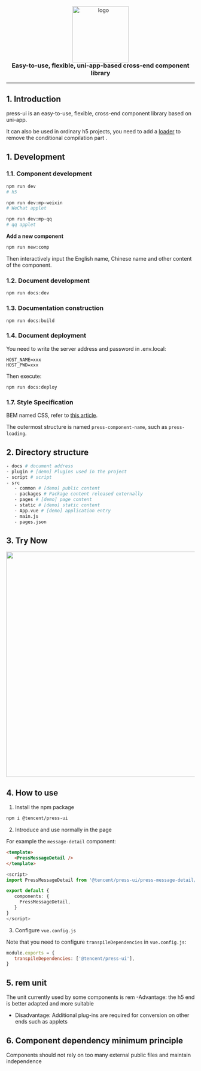 <div align="center">
   <img alt="logo" src="https://mike-1255355338.cos.ap-guangzhou.myqcloud.com/press%2Fimg%2Fpress-ui-avatar-transparent.png" width="150" style=" margin-bottom: -25px;">
</div>
<h3 align="center">Easy-to-use, flexible, uni-app-based cross-end component library</h3>

---


<h2 style="border-bottom: 0">1. Introduction</h2>

press-ui is an easy-to-use, flexible, cross-end component library based on uni-app.


It can also be used in ordinary h5 projects, you need to add a [loader](https://git.woa.com/pmd-mobile/support/uni-plugin-light/tree/master/loader/ifdef-loader) to remove the conditional compilation part .



## 1. Development


### 1.1. Component development


```bash
npm run dev
# h5

npm run dev:mp-weixin
# WeChat applet

npm run dev:mp-qq
# qq applet
```

**Add a new component**

```bash
npm run new:comp
```

Then interactively input the English name, Chinese name and other content of the component.

### 1.2. Document development

```
npm run docs:dev
```

### 1.3. Documentation construction

```
npm run docs:build
```

### 1.4. Document deployment

You need to write the server address and password in .env.local:

```
HOST_NAME=xxx
HOST_PWD=xxx
```

Then execute:

```
npm run docs:deploy
```


### 1.7. Style Specification


BEM named CSS, refer to [this article](https://juejin.cn/post/7102980936232337445).

The outermost structure is named `press-component-name`, such as `press-loading`.

## 2. Directory structure

```bash
- docs # document address
- plugin # [demo] Plugins used in the project
- script # script
- src
   - common # [demo] public content
   - packages # Package content released externally
   - pages # [demo] page content
   - static # [demo] static content
   - App.vue # [demo] application entry
   - main.js
   - pages.json
```





## 3. Try Now

<img src="https://mike-1255355338.cos.ap-guangzhou.myqcloud.com/press/qrcode/press-ui-demo-qrcode-3.png" width="600">




## 4. How to use

1. Install the npm package


```bash
npm i @tencent/press-ui
```


2. Introduce and use normally in the page

For example the `message-detail` component:

```html
<template>
   <PressMessageDetail />
</template>
```

```ts
<script>
import PressMessageDetail from '@tencent/press-ui/press-message-detail/press-message-detail.vue'

export default {
   components: {
     PressMessageDetail,
   }
}
</script>
```

3. Configure `vue.config.js`

Note that you need to configure `transpileDependencies` in `vue.config.js`:

```js
module.exports = {
   transpileDependencies: ['@tencent/press-ui'],
}
```

## 5. rem unit

The unit currently used by some components is rem
-Advantage: the h5 end is better adapted and more suitable
- Disadvantage: Additional plug-ins are required for conversion on other ends such as applets


## 6. Component dependency minimum principle

Components should not rely on too many external public files and maintain independence